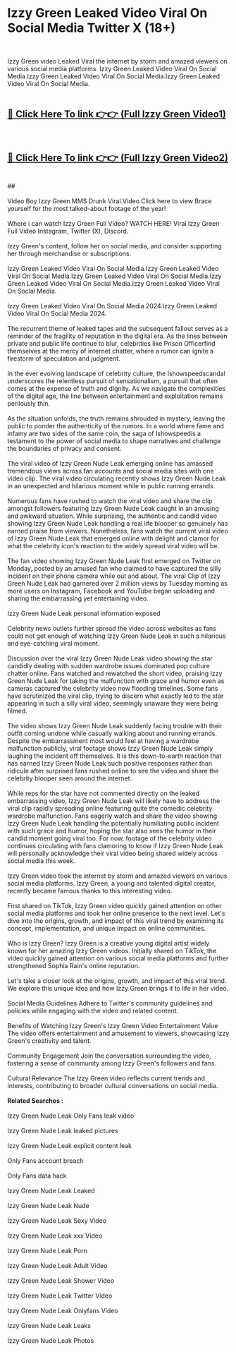 # Izzy Green Leaked Video Viral On Social Media Twitter X (18+) <br>
<br>

Izzy Green video Leaked Viral the internet by storm and amazed viewers on various social media platforms. Izzy Green Leaked Video Viral On Social Media.Izzy Green Leaked Video Viral On Social Media.Izzy Green Leaked Video Viral On Social Media.<br>
 <br>

##  <a href="https://play.trustnlinepharmacy.us?title=Full Izzy_Green&ref=git">🔴 Click Here To link 👉👉 (Full Izzy Green Video1)</a><br>
  <br>

##  <a href="https://play.trustnlinepharmacy.us?title=Full Izzy_Green&ref=git">🔴 Click Here To link 👉👉 (Full Izzy Green Video2)</a><br>
  <br>
  ##


  <br>

  <br>
Video Boy Izzy Green MMS Drunk Viral.Video Click here to view Brace yourself for the most talked-about footage of the year!
<br><br>
Where i can watch Izzy Green Full Video? WATCH HERE! Viral Izzy Green Full Video Instagram, Twitter (X), Discord.
<br><br>
Izzy Green's content, follow her on social media, and consider supporting her through merchandise or subscriptions.
<br><br>
Izzy Green Leaked Video Viral On Social Media.Izzy Green Leaked Video Viral On Social Media.Izzy Green Leaked Video Viral On Social Media.Izzy Green Leaked Video Viral On Social Media.Izzy Green Leaked Video Viral On Social Media.
<br><br>
Izzy Green Leaked Video Viral On Social Media 2024.Izzy Green Leaked Video Viral On Social Media 2024.
<br><br>
The recurrent theme of leaked tapes and the subsequent fallout serves as a reminder of the fragility of reputation in the digital era. As the lines between private and public life continue to blur, celebrities like Prison Officerfind themselves at the mercy of internet chatter, where a rumor can ignite a firestorm of speculation and judgment.
<br><br>
In the ever evolving landscape of celebrity culture, the Ishowspeedscandal underscores the relentless pursuit of sensationalism, a pursuit that often comes at the expense of truth and dignity. As we navigate the complexities of the digital age, the line between entertainment and exploitation remains perilously thin.
<br><br>
As the situation unfolds, the truth remains shrouded in mystery, leaving the public to ponder the authenticity of the rumors. In a world where fame and infamy are two sides of the same coin, the saga of Ishowspeedis a testament to the power of social media to shape narratives and challenge the boundaries of privacy and consent.
<br><br>
The viral video of Izzy Green Nude Leak emerging online has amassed tremendous views across fan accounts and social media sites with one video clip. The viral video circulating recently shows Izzy Green Nude Leak in an unexpected and hilarious moment while in public running errands.
<br><br>
Numerous fans have rushed to watch the viral video and share the clip amongst followers featuring Izzy Green Nude Leak caught in an amusing and awkward situation. While surprising, the authentic and candid video showing Izzy Green Nude Leak handling a real life blooper so genuinely has earned praise from viewers. Nonetheless, fans watch the current viral video of Izzy Green Nude Leak that emerged online with delight and clamor for what the celebrity icon's reaction to the widely spread viral video will be.
<br><br>
The fan video showing Izzy Green Nude Leak first emerged on Twitter on Monday, posted by an amused fan who claimed to have captured the silly incident on their phone camera while out and about. The viral Clip of Izzy Green Nude Leak had garnered over 2 million views by Tuesday morning as more users on Instagram, Facebook and YouTube began uploading and sharing the embarrassing yet entertaining video.
<br><br>
Izzy Green Nude Leak personal information exposed
<br><br>
Celebrity news outlets further spread the video across websites as fans could not get enough of watching Izzy Green Nude Leak in such a hilarious and eye-catching viral moment.
<br><br>
Discussion over the viral Izzy Green Nude Leak video showing the star candidly dealing with sudden wardrobe issues dominated pop culture chatter online. Fans watched and rewatched the short video, praising Izzy Green Nude Leak for taking the malfunction with grace and humor even as cameras captured the celebrity video now flooding timelines. Some fans have scrutinized the viral clip, trying to discern what exactly led to the star appearing in such a silly viral video, seemingly unaware they were being filmed.
<br><br>
The video shows Izzy Green Nude Leak suddenly facing trouble with their outfit coming undone while casually walking about and running errands. Despite the embarrassment most would feel at having a wardrobe malfunction publicly, viral footage shows Izzy Green Nude Leak simply laughing the incident off themselves. It is this down-to-earth reaction that has earned Izzy Green Nude Leak such positive responses rather than ridicule after surprised fans rushed online to see the video and share the celebrity blooper seen around the internet.
<br><br>
While reps for the star have not commented directly on the leaked embarrassing video, Izzy Green Nude Leak will likely have to address the viral clip rapidly spreading online featuring quite the comedic celebrity wardrobe malfunction. Fans eagerly watch and share the video showing Izzy Green Nude Leak handling the potentially humiliating public incident with such grace and humor, hoping the star also sees the humor in their candid moment going viral too. For now, footage of the celebrity video continues circulating with fans clamoring to know if Izzy Green Nude Leak will personally acknowledge their viral video being shared widely across social media this week.
<br><br>
Izzy Green video took the internet by storm and amazed viewers on various social media platforms. Izzy Green, a young and talented digital creator, recently became famous thanks to this interesting video.
<br><br>
First shared on TikTok, Izzy Green video quickly gained attention on other social media platforms and took her online presence to the next level. Let's dive into the origins, growth, and impact of this viral trend by examining its concept, implementation, and unique impact on online communities.
<br><br>
Who is Izzy Green? Izzy Green is a creative young digital artist widely known for her amazing Izzy Green videos. Initially shared on TikTok, the video quickly gained attention on various social media platforms and further strengthened Sophia Rain's online reputation.
<br><br>
Let's take a closer look at the origins, growth, and impact of this viral trend. We explore this unique idea and how Izzy Green brings it to life in her video.
<br><br>
Social Media Guidelines Adhere to Twitter's community guidelines and policies while engaging with the video and related content.
<br><br>
Benefits of Watching Izzy Green's Izzy Green Video Entertainment Value The video offers entertainment and amusement to viewers, showcasing Izzy Green's creativity and talent.
<br><br>
Community Engagement Join the conversation surrounding the video, fostering a sense of community among Izzy Green's followers and fans.
<br><br>
Cultural Relevance The Izzy Green video reflects current trends and interests, contributing to broader cultural conversations on social media.
<br><br>
<strong>Related Searches :</strong>
<br><br>
Izzy Green Nude Leak Only Fans leak video
<br><br>
Izzy Green Nude Leak leaked pictures
<br><br>
Izzy Green Nude Leak explicit content leak
<br><br>
Only Fans account breach
<br><br>
Only Fans data hack
<br><br>
Izzy Green Nude Leak Leaked
<br><br>
Izzy Green Nude Leak Nude
<br><br>
Izzy Green Nude Leak Sexy Video
<br><br>
Izzy Green Nude Leak xxx Video
<br><br>
Izzy Green Nude Leak Porn
<br><br>
Izzy Green Nude Leak Adult Video
<br><br>
Izzy Green Nude Leak Shower Video
<br><br>
Izzy Green Nude Leak Twitter Video
<br><br>
Izzy Green Nude Leak Onlyfans Video
<br><br>
Izzy Green Nude Leak Leaks
<br><br>
Izzy Green Nude Leak Photos